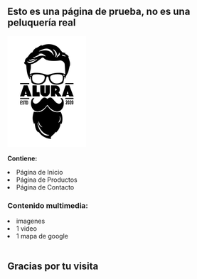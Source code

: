 <h2>
Esto es una página de prueba, no es una peluquería real
</h2>

<img src="https://raw.githubusercontent.com/juanjose20172/peluqueria/main/imagenes/logo.png" >

**Contiene:**
<li>
 Página de Inicio
 </li>
<li>
 Página de Productos
 </li>
<li>
Página de Contacto
 </li>


<h3>
Contenido multimedia:
</h3>
<li>
imagenes
</li>
<li>
1 video
</li>
<li>
1 mapa de google
</li>
<br>

<h2>
Gracias por tu visita
</h2>
